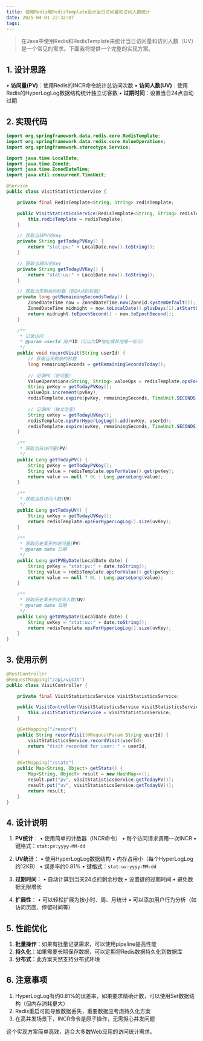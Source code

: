 ```yaml
---
title: 使用Redis和RedisTemplate设计当日访问量和访问人数统计
date: 2025-04-01 22:32:07
tags:
---
```


> 在Java中使用Redis和RedisTemplate来统计当日访问量和访问人数（UV）是一个常见的需求。下面我将提供一个完整的实现方案。

## 1. 设计思路

• **访问量(PV)**：使用Redis的INCR命令统计总访问次数
• **访问人数(UV)**：使用Redis的HyperLogLog数据结构统计独立访客数
• **过期时间**：设置当日24点自动过期

## 2. 实现代码

```java
import org.springframework.data.redis.core.RedisTemplate;
import org.springframework.data.redis.core.ValueOperations;
import org.springframework.stereotype.Service;

import java.time.LocalDate;
import java.time.ZoneId;
import java.time.ZonedDateTime;
import java.util.concurrent.TimeUnit;

@Service
public class VisitStatisticsService {

    private final RedisTemplate<String, String> redisTemplate;

    public VisitStatisticsService(RedisTemplate<String, String> redisTemplate) {
        this.redisTemplate = redisTemplate;
    }

    // 获取当日PV的key
    private String getTodayPVKey() {
        return "stat:pv:" + LocalDate.now().toString();
    }

    // 获取当日UV的key
    private String getTodayUVKey() {
        return "stat:uv:" + LocalDate.now().toString();
    }

    // 获取当天剩余的秒数（到24点的秒数）
    private long getRemainingSecondsToday() {
        ZonedDateTime now = ZonedDateTime.now(ZoneId.systemDefault());
        ZonedDateTime midnight = now.toLocalDate().plusDays(1).atStartOfDay(ZoneId.systemDefault());
        return midnight.toEpochSecond() - now.toEpochSecond();
    }

    /**
     * 记录访问
     * @param userId 用户ID（可以为IP地址或其他唯一标识）
     */
    public void recordVisit(String userId) {
        // 获取当天剩余的秒数
        long remainingSeconds = getRemainingSecondsToday();
        
        // 记录PV（访问量）
        ValueOperations<String, String> valueOps = redisTemplate.opsForValue();
        String pvKey = getTodayPVKey();
        valueOps.increment(pvKey);
        redisTemplate.expire(pvKey, remainingSeconds, TimeUnit.SECONDS);
        
        // 记录UV（独立访客）
        String uvKey = getTodayUVKey();
        redisTemplate.opsForHyperLogLog().add(uvKey, userId);
        redisTemplate.expire(uvKey, remainingSeconds, TimeUnit.SECONDS);
    }

    /**
     * 获取当日访问量(PV)
     */
    public Long getTodayPV() {
        String pvKey = getTodayPVKey();
        String value = redisTemplate.opsForValue().get(pvKey);
        return value == null ? 0L : Long.parseLong(value);
    }

    /**
     * 获取当日访问人数(UV)
     */
    public Long getTodayUV() {
        String uvKey = getTodayUVKey();
        return redisTemplate.opsForHyperLogLog().size(uvKey);
    }

    /**
     * 获取历史某天的访问量(PV)
     * @param date 日期
     */
    public Long getPVByDate(LocalDate date) {
        String pvKey = "stat:pv:" + date.toString();
        String value = redisTemplate.opsForValue().get(pvKey);
        return value == null ? 0L : Long.parseLong(value);
    }

    /**
     * 获取历史某天的访问人数(UV)
     * @param date 日期
     */
    public Long getUVByDate(LocalDate date) {
        String uvKey = "stat:uv:" + date.toString();
        return redisTemplate.opsForHyperLogLog().size(uvKey);
    }
}
```

## 3. 使用示例

```java
@RestController
@RequestMapping("/api/visit")
public class VisitController {

    private final VisitStatisticsService visitStatisticsService;

    public VisitController(VisitStatisticsService visitStatisticsService) {
        this.visitStatisticsService = visitStatisticsService;
    }

    @GetMapping("/record")
    public String recordVisit(@RequestParam String userId) {
        visitStatisticsService.recordVisit(userId);
        return "Visit recorded for user: " + userId;
    }

    @GetMapping("/stats")
    public Map<String, Object> getStats() {
        Map<String, Object> result = new HashMap<>();
        result.put("pv", visitStatisticsService.getTodayPV());
        result.put("uv", visitStatisticsService.getTodayUV());
        return result;
    }
}
```

## 4. 设计说明

1. **PV统计**：
   • 使用简单的计数器（INCR命令）
   • 每个访问请求调用一次INCR
   • 键格式：`stat:pv:yyyy-MM-dd`

2. **UV统计**：
   • 使用HyperLogLog数据结构
   • 内存占用小（每个HyperLogLog约12KB）
   • 误差率约0.81%
   • 键格式：`stat:uv:yyyy-MM-dd`

3. **过期时间**：
   • 自动计算到当天24点的剩余秒数
   • 设置键的过期时间
   • 避免数据无限增长

4. **扩展性**：
   • 可以轻松扩展为按小时、周、月统计
   • 可以添加用户行为分析（如访问页面、停留时间等）

## 5. 性能优化

1. **批量操作**：如果有批量记录需求，可以使用pipeline提高性能
2. **持久化**：如果需要长期保存数据，可以定期将Redis数据持久化到数据库
3. **分布式**：此方案天然支持分布式环境

## 6. 注意事项

1. HyperLogLog有约0.81%的误差率，如果要求精确计数，可以使用Set数据结构（但内存消耗更大）
2. Redis重启可能导致数据丢失，重要数据应考虑持久化方案
3. 在高并发场景下，INCR命令是原子操作，无需担心并发问题

这个实现方案简单高效，适合大多数Web应用的访问统计需求。

